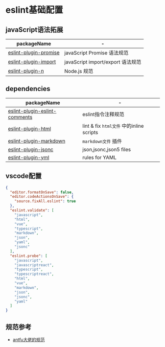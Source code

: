 # eslint基础配置
## javaScript语法拓展
| packageName                                                                  | -                                 |
| ---------------------------------------------------------------------------- | --------------------------------- |
| [eslint-plugin-promise](https://www.npmjs.com/package/eslint-plugin-promise) | javaScript Promise 语法规范       |
| [eslint-plugin-import](https://www.npmjs.com/package/eslint-plugin-import)   | javaScript import/export 语法规范 |
| [eslint-plugin-n](https://www.npmjs.com/package/eslint-plugin-n)             | Node.js 规范                      |
## dependencies
| packageName                                                                                  | -                                        |
| -------------------------------------------------------------------------------------------- | ---------------------------------------- |
| [eslint-plugin-eslint-comments](https://mysticatea.github.io/eslint-plugin-eslint-comments/) | eslint指令注释规范                       |
| [eslint-plugin-html](https://www.npmjs.com/package/eslint-plugin-html)                       | lint & fix `html文件` 中的inline scripts |
| [eslint-plugin-markdown](https://www.npmjs.com/package/eslint-plugin-markdown)               | `markdown文件` 插件                      |
| [eslint-plugin-jsonc](https://www.npmjs.com/package/eslint-plugin-jsonc)                     | json,jsonc,json5 files                   |
| [eslint-plugin-yml](https://www.npmjs.com/package/eslint-plugin-yml)                         | rules for YAML                           |

## vscode配置
```json
{
  "editor.formatOnSave": false,
  "editor.codeActionsOnSave": {
    "source.fixAll.eslint": true
  },
  "eslint.validate": [
    "javascript",
    "html",
    "vue",
    "typescript",
    "markdown",
    "json",
    "yaml",
    "jsonc"
  ],
  "eslint.probe": [
    "javascript",
    "javascriptreact",
    "typescript",
    "typescriptreact",
    "html",
    "vue",
    "markdown",
    "json",
    "jsonc",
    "yaml"
  ]
}
```
## 规范参考
- [antfu大佬的规范](https://github.com/antfu/eslint-config/blob/main/packages/basic/index.js)